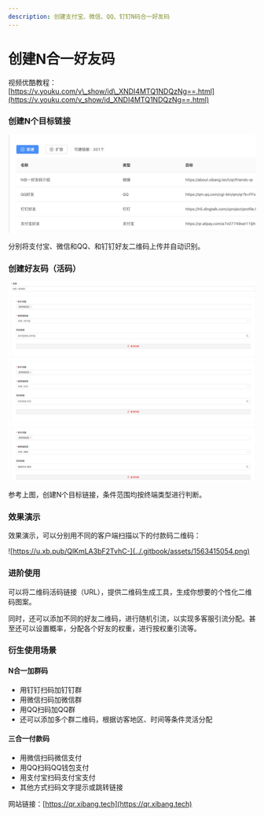 ```yaml
---
description: 创建支付宝、微信、QQ、钉钉N码合一好友码
---
```


# 创建N合一好友码

视频优酷教程： [https://v.youku.com/v\_show/id\_XNDI4MTQ1NDQzNg==.html](https://v.youku.com/v_show/id_XNDI4MTQ1NDQzNg==.html)

### 创建N个目标链接

![&#x76EE;&#x6807;&#x94FE;&#x63A5;](../.gitbook/assets/wx20190718-095245-2x.png)

分别将支付宝、微信和QQ、和钉钉好友二维码上传并自动识别。

### 创建好友码（活码）

![&#x521B;&#x5EFA;&#x597D;&#x53CB;&#x7801;](../.gitbook/assets/wx20190718-095405-2x.png)

参考上图，创建N个目标链接，条件范围均按终端类型进行判断。



### 效果演示

效果演示，可以分别用不同的客户端扫描以下的付款码二维码：

![https://u.xb.pub/QlKmLA3bF2TvhC-](../.gitbook/assets/1563415054.png)

### 进阶使用

可以将二维码活码链接（URL），提供二维码生成工具，生成你想要的个性化二维码图案。

同时，还可以添加不同的好友二维码，进行随机引流，以实现多客服引流分配。甚至还可以设置概率，分配各个好友的权重，进行按权重引流等。

### 衍生使用场景

#### N合一加群码

* 用钉钉扫码加钉钉群
* 用微信扫码加微信群
* 用QQ扫码加QQ群
* 还可以添加多个群二维码，根据访客地区、时间等条件灵活分配

#### 三合一付款码

* 用微信扫码微信支付
* 用QQ扫码QQ钱包支付
* 用支付宝扫码支付宝支付
* 其他方式扫码文字提示或跳转链接



网站链接：[https://qr.xibang.tech](https://qr.xibang.tech)





